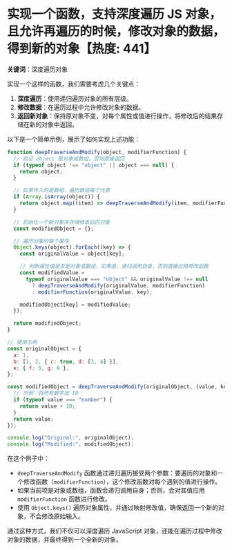 # 实现一个函数，支持深度遍历 JS 对象，且允许再遍历的时候，修改对象的数据，得到新的对象【热度: 441】

**关键词**：深度遍历对象

实现一个这样的函数，我们需要考虑几个关键点：

1. **深度遍历**：使用递归遍历对象的所有层级。
2. **修改数据**：在遍历过程中允许修改对象的数据。
3. **返回新对象**：保持原对象不变，对每个属性或值进行操作，将修改后的结果存储在新的对象中返回。

以下是一个简单示例，展示了如何实现上述功能：

```javascript
function deepTraverseAndModify(object, modifierFunction) {
  // 验证 object 是对象或数组，否则直接返回
  if (typeof object !== "object" || object === null) {
    return object;
  }

  // 如果传入的是数组，遍历数组每个元素
  if (Array.isArray(object)) {
    return object.map((item) => deepTraverseAndModify(item, modifierFunction));
  }

  // 初始化一个新对象来存储修改后的对象
  const modifiedObject = {};

  // 遍历对象的每个属性
  Object.keys(object).forEach((key) => {
    const originalValue = object[key];

    // 判断属性值是否是对象或数组，如果是，递归调用自身，否则直接应用修改函数
    const modifiedValue =
      typeof originalValue === "object" && originalValue !== null
        ? deepTraverseAndModify(originalValue, modifierFunction)
        : modifierFunction(originalValue, key);

    modifiedObject[key] = modifiedValue;
  });

  return modifiedObject;
}

// 使用示例
const originalObject = {
  a: 1,
  b: [1, 2, { c: true, d: [3, 4] }],
  e: { f: 5, g: 6 },
};

const modifiedObject = deepTraverseAndModify(originalObject, (value, key) => {
  // 示例：将所有数字加 10
  if (typeof value === "number") {
    return value + 10;
  }
  return value;
});

console.log("Original:", originalObject);
console.log("Modified:", modifiedObject);
```

在这个例子中：

- `deepTraverseAndModify` 函数通过递归遍历接受两个参数：要遍历的对象和一个修改函数（`modifierFunction`），这个修改函数对每个遇到的值进行操作。
- 如果当前项是对象或数组，函数会递归调用自身；否则，会对其值应用 `modifierFunction` 函数进行修改。
- 使用 `Object.keys()` 遍历对象属性，并通过映射修改值，确保返回一个新的对象，不会修改原始输入。

通过这种方式，我们不仅可以深度遍历 JavaScript 对象，还能在遍历过程中修改对象的数据，并最终得到一个全新的对象。